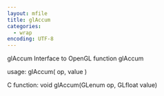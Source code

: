 ```yaml
---
layout: mfile
title: glAccum
categories:
  - wrap
encoding: UTF-8
---
```


glAccum  Interface to OpenGL function glAccum

usage:  glAccum( op, value )

C function:  void glAccum(GLenum op, GLfloat value)